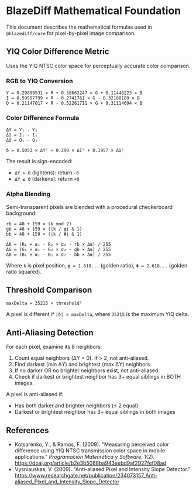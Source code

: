 # BlazeDiff Mathematical Foundation

This document describes the mathematical formulas used in `@blazediff/core` for pixel-by-pixel image comparison.

## YIQ Color Difference Metric

Uses the YIQ NTSC color space for perceptually accurate color comparison.

### RGB to YIQ Conversion

```
Y = 0.29889531 × R + 0.58662247 × G + 0.11448223 × B
I = 0.59597799 × R - 0.2741761 × G - 0.32180189 × B
Q = 0.21147017 × R - 0.52261711 × G + 0.31114694 × B
```

### Color Difference Formula

```
ΔY = Y₁ - Y₂
ΔI = I₁ - I₂
ΔQ = Q₁ - Q₂

δ = 0.5053 × ΔY² + 0.299 × ΔI² + 0.1957 × ΔQ²
```

The result is sign-encoded:
- `ΔY > 0` (lightens): return `-δ`
- `ΔY ≤ 0` (darkens): return `+δ`

### Alpha Blending

Semi-transparent pixels are blended with a procedural checkerboard background:

```
rb = 48 + 159 × (k mod 2)
gb = 48 + 159 × (⌊k / φ⌋ & 1)
bb = 48 + 159 × (⌊k / Φ⌋ & 1)

ΔR = (R₁ × α₁ - R₂ × α₂ - rb × Δα) / 255
ΔG = (G₁ × α₁ - G₂ × α₂ - gb × Δα) / 255
ΔB = (B₁ × α₁ - B₂ × α₂ - bb × Δα) / 255
```

Where `k` is pixel position, `φ = 1.618...` (golden ratio), `Φ = 2.618...` (golden ratio squared).

## Threshold Comparison

```
maxDelta = 35215 × threshold²
```

A pixel is different if `|δ| > maxDelta`, where `35215` is the maximum YIQ delta.

## Anti-Aliasing Detection

For each pixel, examine its 8 neighbors:

1. Count equal neighbors (ΔY = 0). If > 2, not anti-aliased.
2. Find darkest (min ΔY) and brightest (max ΔY) neighbors.
3. If no darker OR no brighter neighbors exist, not anti-aliased.
4. Check if darkest or brightest neighbor has 3+ equal siblings in BOTH images.

A pixel is anti-aliased if:
- Has both darker and brighter neighbors (≤ 2 equal)
- Darkest or brightest neighbor has 3+ equal siblings in both images

## References

- Kotsarenko, Y., & Ramos, F. (2009). "Measuring perceived color difference using YIQ NTSC transmission color space in mobile applications." *Programación Matemática y Software*, 1(2). https://doaj.org/article/b2e3b5088ba943eebd9af2927fef08ad
- Vysniauskas, V. (2009). "Anti-aliased Pixel and Intensity Slope Detector." https://www.researchgate.net/publication/234073157_Anti-aliased_Pixel_and_Intensity_Slope_Detector
